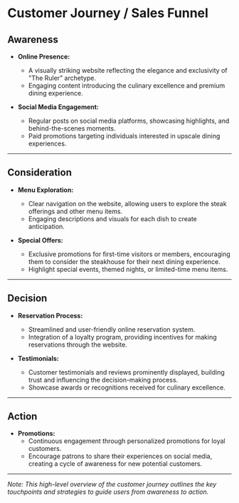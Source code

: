 # Customer Journey / Sales Funnel

## Awareness

- **Online Presence:**
  - A visually striking website reflecting the elegance and exclusivity of "The Ruler" archetype.
  - Engaging content introducing the culinary excellence and premium dining experience.

- **Social Media Engagement:**
  - Regular posts on social media platforms, showcasing highlights, and behind-the-scenes moments.
  - Paid promotions targeting individuals interested in upscale dining experiences.

---

## Consideration

- **Menu Exploration:**
  - Clear navigation on the website, allowing users to explore the steak offerings and other menu items.
  - Engaging descriptions and visuals for each dish to create anticipation.

- **Special Offers:**
  - Exclusive promotions for first-time visitors or members, encouraging them to consider the steakhouse for their next dining experience.
  - Highlight special events, themed nights, or limited-time menu items.

---

## Decision

- **Reservation Process:**
  - Streamlined and user-friendly online reservation system.
  - Integration of a loyalty program, providing incentives for making reservations through the website.

- **Testimonials:**
  - Customer testimonials and reviews prominently displayed, building trust and influencing the decision-making process.
  - Showcase awards or recognitions received for culinary excellence.

---

## Action

- **Promotions:**
  - Continuous engagement through personalized promotions for loyal customers.
  - Encourage patrons to share their experiences on social media, creating a cycle of awareness for new potential customers.

---

*Note: This high-level overview of the customer journey outlines the key touchpoints and strategies to guide users from awareness to action.*
